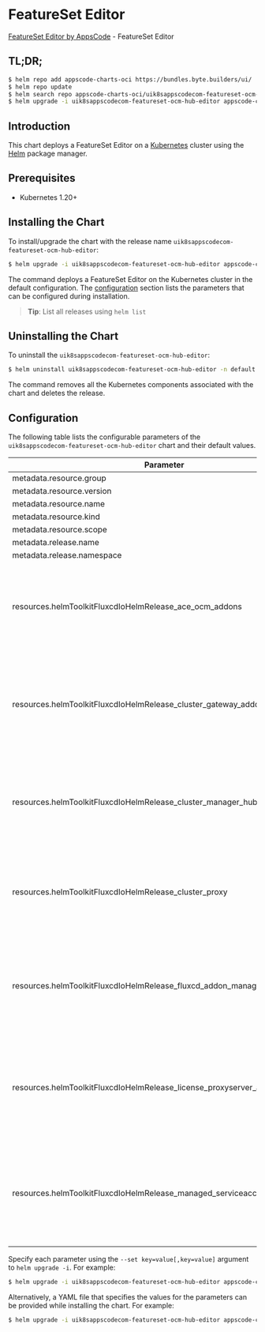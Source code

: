 # FeatureSet Editor

[FeatureSet Editor by AppsCode](https://byte.builders) - FeatureSet Editor

## TL;DR;

```bash
$ helm repo add appscode-charts-oci https://bundles.byte.builders/ui/
$ helm repo update
$ helm search repo appscode-charts-oci/uik8sappscodecom-featureset-ocm-hub-editor --version=v0.4.18
$ helm upgrade -i uik8sappscodecom-featureset-ocm-hub-editor appscode-charts-oci/uik8sappscodecom-featureset-ocm-hub-editor -n default --create-namespace --version=v0.4.18
```

## Introduction

This chart deploys a FeatureSet Editor on a [Kubernetes](http://kubernetes.io) cluster using the [Helm](https://helm.sh) package manager.

## Prerequisites

- Kubernetes 1.20+

## Installing the Chart

To install/upgrade the chart with the release name `uik8sappscodecom-featureset-ocm-hub-editor`:

```bash
$ helm upgrade -i uik8sappscodecom-featureset-ocm-hub-editor appscode-charts-oci/uik8sappscodecom-featureset-ocm-hub-editor -n default --create-namespace --version=v0.4.18
```

The command deploys a FeatureSet Editor on the Kubernetes cluster in the default configuration. The [configuration](#configuration) section lists the parameters that can be configured during installation.

> **Tip**: List all releases using `helm list`

## Uninstalling the Chart

To uninstall the `uik8sappscodecom-featureset-ocm-hub-editor`:

```bash
$ helm uninstall uik8sappscodecom-featureset-ocm-hub-editor -n default
```

The command removes all the Kubernetes components associated with the chart and deletes the release.

## Configuration

The following table lists the configurable parameters of the `uik8sappscodecom-featureset-ocm-hub-editor` chart and their default values.

|                                 Parameter                                  | Description |                                                                                                                                                                                                                                                                                                                                                                                                                                               Default                                                                                                                                                                                                                                                                                                                                                                                                                                                |
|----------------------------------------------------------------------------|-------------|------------------------------------------------------------------------------------------------------------------------------------------------------------------------------------------------------------------------------------------------------------------------------------------------------------------------------------------------------------------------------------------------------------------------------------------------------------------------------------------------------------------------------------------------------------------------------------------------------------------------------------------------------------------------------------------------------------------------------------------------------------------------------------------------------------------------------------------------------------------------------------------------------|
| metadata.resource.group                                                    |             | <code>ui.k8s.appscode.com</code>                                                                                                                                                                                                                                                                                                                                                                                                                                                                                                                                                                                                                                                                                                                                                                                                                                                                     |
| metadata.resource.version                                                  |             | <code>v1alpha1</code>                                                                                                                                                                                                                                                                                                                                                                                                                                                                                                                                                                                                                                                                                                                                                                                                                                                                                |
| metadata.resource.name                                                     |             | <code>featuresets</code>                                                                                                                                                                                                                                                                                                                                                                                                                                                                                                                                                                                                                                                                                                                                                                                                                                                                             |
| metadata.resource.kind                                                     |             | <code>FeatureSet</code>                                                                                                                                                                                                                                                                                                                                                                                                                                                                                                                                                                                                                                                                                                                                                                                                                                                                              |
| metadata.resource.scope                                                    |             | <code>Cluster</code>                                                                                                                                                                                                                                                                                                                                                                                                                                                                                                                                                                                                                                                                                                                                                                                                                                                                                 |
| metadata.release.name                                                      |             | <code>RELEASE-NAME</code>                                                                                                                                                                                                                                                                                                                                                                                                                                                                                                                                                                                                                                                                                                                                                                                                                                                                            |
| metadata.release.namespace                                                 |             | <code>default</code>                                                                                                                                                                                                                                                                                                                                                                                                                                                                                                                                                                                                                                                                                                                                                                                                                                                                                 |
| resources.helmToolkitFluxcdIoHelmRelease_ace_ocm_addons                    |             | <code>{"apiVersion":"helm.toolkit.fluxcd.io/v2beta2","kind":"HelmRelease","metadata":{"labels":{"app.kubernetes.io/component":"ace-ocm-addons"},"name":"ace-ocm-addons","namespace":"kubeops"},"spec":{"chart":{"spec":{"chart":"ace-ocm-addons","sourceRef":{"kind":"HelmRepository","name":"appscode-charts-oci","namespace":"kubeops"},"version":"v2023.12.5"}},"dependsOn":[{"name":"cluster-manager-hub"}],"install":{"crds":"CreateReplace","createNamespace":true,"remediation":{"retries":-1}},"interval":"5m","releaseName":"ace-ocm-addons","storageNamespace":"open-cluster-management","targetNamespace":"open-cluster-management","timeout":"30m","upgrade":{"crds":"CreateReplace","remediation":{"retries":-1}}}}</code>                                                                                                                                                              |
| resources.helmToolkitFluxcdIoHelmRelease_cluster_gateway_addon_manager     |             | <code>{"apiVersion":"helm.toolkit.fluxcd.io/v2beta2","kind":"HelmRelease","metadata":{"labels":{"app.kubernetes.io/component":"cluster-gateway-addon-manager"},"name":"cluster-gateway-addon-manager","namespace":"kubeops"},"spec":{"chart":{"spec":{"chart":"cluster-gateway-addon-manager","sourceRef":{"kind":"HelmRepository","name":"appscode-charts-oci","namespace":"kubeops"},"version":"1.4.0"}},"dependsOn":[{"name":"cluster-manager-hub"},{"name":"managed-serviceaccount"}],"install":{"crds":"CreateReplace","createNamespace":true,"remediation":{"retries":-1}},"interval":"5m","releaseName":"cluster-gateway-addon-manager","storageNamespace":"open-cluster-management","targetNamespace":"open-cluster-management","timeout":"30m","upgrade":{"crds":"CreateReplace","remediation":{"retries":-1}},"values":{"konnectivityEgress":true,"manualSecretManagement":false}}}</code> |
| resources.helmToolkitFluxcdIoHelmRelease_cluster_manager_hub               |             | <code>{"apiVersion":"helm.toolkit.fluxcd.io/v2beta2","kind":"HelmRelease","metadata":{"labels":{"app.kubernetes.io/component":"cluster-manager-hub"},"name":"cluster-manager-hub","namespace":"kubeops"},"spec":{"chart":{"spec":{"chart":"cluster-manager-hub","sourceRef":{"kind":"HelmRepository","name":"appscode-charts-oci","namespace":"kubeops"},"version":"0.1.0"}},"install":{"crds":"CreateReplace","createNamespace":true,"remediation":{"retries":-1}},"interval":"5m","releaseName":"cluster-manager-hub","storageNamespace":"open-cluster-management","targetNamespace":"open-cluster-management","timeout":"30m","upgrade":{"crds":"CreateReplace","remediation":{"retries":-1}}}}</code>                                                                                                                                                                                            |
| resources.helmToolkitFluxcdIoHelmRelease_cluster_proxy                     |             | <code>{"apiVersion":"helm.toolkit.fluxcd.io/v2beta2","kind":"HelmRelease","metadata":{"labels":{"app.kubernetes.io/component":"cluster-proxy"},"name":"cluster-proxy","namespace":"kubeops"},"spec":{"chart":{"spec":{"chart":"cluster-proxy","sourceRef":{"kind":"HelmRepository","name":"appscode-charts-oci","namespace":"kubeops"},"version":"0.3.0"}},"dependsOn":[{"name":"cluster-manager-hub"}],"install":{"crds":"CreateReplace","createNamespace":true,"remediation":{"retries":-1}},"interval":"5m","releaseName":"cluster-proxy","storageNamespace":"open-cluster-management","targetNamespace":"open-cluster-management","timeout":"30m","upgrade":{"crds":"CreateReplace","remediation":{"retries":-1}}}}</code>                                                                                                                                                                       |
| resources.helmToolkitFluxcdIoHelmRelease_fluxcd_addon_manager              |             | <code>{"apiVersion":"helm.toolkit.fluxcd.io/v2beta2","kind":"HelmRelease","metadata":{"labels":{"app.kubernetes.io/component":"fluxcd-addon-manager"},"name":"fluxcd-addon-manager","namespace":"kubeops"},"spec":{"chart":{"spec":{"chart":"fluxcd-addon-manager","sourceRef":{"kind":"HelmRepository","name":"appscode-charts-oci","namespace":"kubeops"},"version":"0.1.0"}},"dependsOn":[{"name":"cluster-manager-hub"}],"install":{"crds":"CreateReplace","createNamespace":true,"remediation":{"retries":-1}},"interval":"5m","releaseName":"fluxcd-addon-manager","storageNamespace":"open-cluster-management","targetNamespace":"open-cluster-management","timeout":"30m","upgrade":{"crds":"CreateReplace","remediation":{"retries":-1}}}}</code>                                                                                                                                           |
| resources.helmToolkitFluxcdIoHelmRelease_license_proxyserver_addon_manager |             | <code>{"apiVersion":"helm.toolkit.fluxcd.io/v2beta2","kind":"HelmRelease","metadata":{"labels":{"app.kubernetes.io/component":"license-proxyserver-addon-manager"},"name":"license-proxyserver-addon-manager","namespace":"kubeops"},"spec":{"chart":{"spec":{"chart":"license-proxyserver-addon-manager","sourceRef":{"kind":"HelmRepository","name":"appscode-charts-oci","namespace":"kubeops"},"version":"0.1.0"}},"dependsOn":[{"name":"cluster-manager-hub"}],"install":{"crds":"CreateReplace","createNamespace":true,"remediation":{"retries":-1}},"interval":"5m","releaseName":"license-proxyserver-addon-manager","storageNamespace":"open-cluster-management","targetNamespace":"open-cluster-management","timeout":"30m","upgrade":{"crds":"CreateReplace","remediation":{"retries":-1}}}}</code>                                                                                       |
| resources.helmToolkitFluxcdIoHelmRelease_managed_serviceaccount            |             | <code>{"apiVersion":"helm.toolkit.fluxcd.io/v2beta2","kind":"HelmRelease","metadata":{"labels":{"app.kubernetes.io/component":"managed-serviceaccount"},"name":"managed-serviceaccount","namespace":"kubeops"},"spec":{"chart":{"spec":{"chart":"managed-serviceaccount","sourceRef":{"kind":"HelmRepository","name":"appscode-charts-oci","namespace":"kubeops"},"version":"0.4.0"}},"dependsOn":[{"name":"cluster-manager-hub"}],"install":{"crds":"CreateReplace","createNamespace":true,"remediation":{"retries":-1}},"interval":"5m","releaseName":"managed-serviceaccount","storageNamespace":"open-cluster-management","targetNamespace":"open-cluster-management","timeout":"30m","upgrade":{"crds":"CreateReplace","remediation":{"retries":-1}}}}</code>                                                                                                                                   |


Specify each parameter using the `--set key=value[,key=value]` argument to `helm upgrade -i`. For example:

```bash
$ helm upgrade -i uik8sappscodecom-featureset-ocm-hub-editor appscode-charts-oci/uik8sappscodecom-featureset-ocm-hub-editor -n default --create-namespace --version=v0.4.18 --set metadata.resource.group=ui.k8s.appscode.com
```

Alternatively, a YAML file that specifies the values for the parameters can be provided while
installing the chart. For example:

```bash
$ helm upgrade -i uik8sappscodecom-featureset-ocm-hub-editor appscode-charts-oci/uik8sappscodecom-featureset-ocm-hub-editor -n default --create-namespace --version=v0.4.18 --values values.yaml
```
